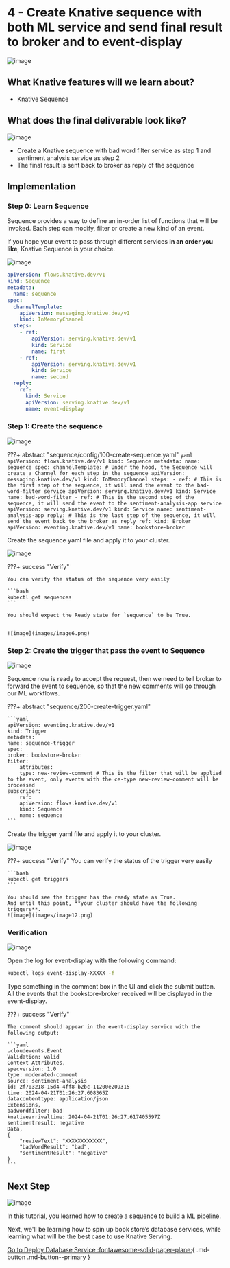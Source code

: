 
# **4 - Create Knative sequence with both ML service and send final result to broker and to event-display**

![image](images/image8.png)

## **What Knative features will we learn about?**

- Knative Sequence

## **What does the final deliverable look like?**

![image](images/image1.png)

- Create a Knative sequence with bad word filter service as step 1 and sentiment analysis service as step 2
- The final result is sent back to broker as reply of the sequence

## **Implementation**

### **Step 0: Learn Sequence**

Sequence provides a way to define an in-order list of functions that will be invoked. Each step can modify, filter or create a new kind of an event.

If you hope your event to pass through different services **in an order you like**, Knative Sequence is your choice.

![image](images/image3.png)


```yaml
apiVersion: flows.knative.dev/v1
kind: Sequence
metadata:
  name: sequence
spec:
  channelTemplate:
    apiVersion: messaging.knative.dev/v1
    kind: InMemoryChannel
  steps:
    - ref:
        apiVersion: serving.knative.dev/v1
        kind: Service
        name: first
    - ref:
        apiVersion: serving.knative.dev/v1
        kind: Service
        name: second
  reply:
    ref:
      kind: Service
      apiVersion: serving.knative.dev/v1
      name: event-display
```

### **Step 1: Create the sequence**

![image](images/image9.png)

???+ abstract "sequence/config/100-create-sequence.yaml"
    ```yaml
    apiVersion: flows.knative.dev/v1
    kind: Sequence
    metadata:
    name: sequence
    spec:
    channelTemplate: # Under the hood, the Sequence will create a Channel for each step in the sequence
        apiVersion: messaging.knative.dev/v1
        kind: InMemoryChannel
    steps:
        - ref: # This is the first step of the sequence, it will send the event to the bad-word-filter service
            apiVersion: serving.knative.dev/v1
            kind: Service
            name: bad-word-filter
        - ref: # This is the second step of the sequence, it will send the event to the sentiment-analysis-app service
            apiVersion: serving.knative.dev/v1
            kind: Service
            name: sentiment-analysis-app
    reply: # This is the last step of the sequence, it will send the event back to the broker as reply
        ref:
        kind: Broker
        apiVersion: eventing.knative.dev/v1
        name: bookstore-broker
    ```

Create the sequence yaml file and apply it to your cluster.

![image](images/image10.png)

???+ success "Verify"

    You can verify the status of the sequence very easily

    ```bash
    kubectl get sequences
    ```

    You should expect the Ready state for `sequence` to be True.


    ![image](images/image6.png)
    

### **Step 2: Create the trigger that pass the event to Sequence**



![image](images/image7.png)

Sequence now is ready to accept the request, then we need to tell broker to forward the event to sequence, so that the new comments will go through our ML workflows.


???+ abstract "sequence/200-create-trigger.yaml"

    ```yaml
    apiVersion: eventing.knative.dev/v1
    kind: Trigger
    metadata:
    name: sequence-trigger
    spec:
    broker: bookstore-broker
    filter:
        attributes:
        type: new-review-comment # This is the filter that will be applied to the event, only events with the ce-type new-review-comment will be processed
    subscriber:
        ref:
        apiVersion: flows.knative.dev/v1
        kind: Sequence
        name: sequence
    ```

Create the trigger yaml file and apply it to your cluster.

![image](images/image2.png)

???+ success "Verify"
    You can verify the status of the trigger very easily

    ```bash
    kubectl get triggers
    ```

    You should see the trigger has the ready state as True.
    And until this point, **your cluster should have the following triggers**.
    ![image](images/image12.png)



### **Verification**

![image](images/image11.png)

Open the log for event-display with the following command:

```bash
kubectl logs event-display-XXXXX -f
```

Type something in the comment box in the UI and click the submit button. All the events that the bookstore-broker received will be displayed in the event-display.

???+ success "Verify"

    The comment should appear in the event-display service with the following output:

    ```yaml
    ☁️cloudevents.Event
    Validation: valid
    Context Attributes,
    specversion: 1.0
    type: moderated-comment
    source: sentiment-analysis
    id: 2f703218-15d4-4ff8-b2bc-11200e209315
    time: 2024-04-21T01:26:27.608365Z
    datacontenttype: application/json
    Extensions,
    badwordfilter: bad
    knativearrivaltime: 2024-04-21T01:26:27.617405597Z
    sentimentresult: negative
    Data,
    {
        "reviewText": "XXXXXXXXXXXX",
        "badWordResult": "bad",
        "sentimentResult": "negative"
    }
    ```

## **Next Step**

![image](images/image4.png)

In this tutorial, you learned how to create a sequence to build a ML pipeline.

Next, we'll be learning how to spin up book store’s database services, while learning what will be the best case to use Knative Serving.

[Go to Deploy Database Service :fontawesome-solid-paper-plane:](../page-5/pg5-db-svc.md){ .md-button .md-button--primary }

